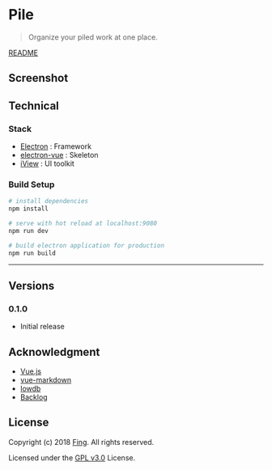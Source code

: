 <p align="center">
  <img src="https://raw.githubusercontent.com/mtobeiyf/pile/master/build/icons/pile.png" alt="">
</p>

# Pile

> Organize your piled work at one place.

[README](https://github.com/mtobeiyf/pile/blob/master/README.md)

## Screenshot

## Technical

### Stack

- [Electron](https://electronjs.org/) : Framework
- [electron-vue](https://github.com/SimulatedGREG/electron-vue) : Skeleton
- [iView](https://www.iviewui.com/) : UI toolkit

### Build Setup

``` bash
# install dependencies
npm install

# serve with hot reload at localhost:9080
npm run dev

# build electron application for production
npm run build


```

---

## Versions

### 0.1.0

- Initial release

## Acknowledgment

- [Vue.js](https://vuejs.org/)
- [vue-markdown](https://github.com/miaolz123/vue-markdown)
- [lowdb](https://github.com/typicode/lowdb)
- [Backlog](https://github.com/czytelny/backlog)

## License

Copyright (c) 2018 [Fing](http://imfing.com). 
All rights reserved.

Licensed under the [GPL v3.0](https://opensource.org/licenses/GPL-3.0) License.